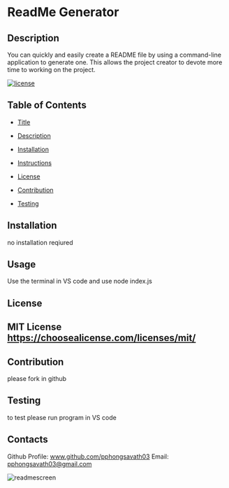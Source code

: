 # ReadMe Generator

  ## Description

  You can quickly and easily create a README file by using a command-line application to generate one. This allows the project creator to devote more time to working on the project.

  [![license](https://img.shields.io/badge/license-MITLicense-blue)](https://shields.io)
  

  ## Table of Contents 
  
  - [Title](#title)
  
  - [Description](#description)

  - [Installation](#installation)

  - [Instructions](#instructions)

  - [License](#license)

  - [Contribution](#contribution)

  - [Testing](#testing)
  
  
  ## Installation

  no installation reqiured
  
  ## Usage

  Use the terminal in VS code and use node index.js

  ## License

  MIT License
  https://choosealicense.com/licenses/mit/
  ---
  
  
  ## Contribution

  please fork in github

  ## Testing

  to test please run program in VS code  

  ## Contacts

  Github Profile: www.github.com/pphongsavath03
  Email: pphongsavath03@gmail.com
  
  
  

![readmescreen](https://user-images.githubusercontent.com/87045456/135012711-7d606a86-2c4a-42fc-b2b8-cecac9f506fe.jpg)
